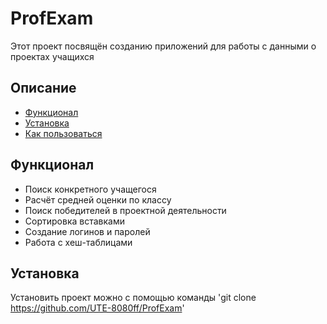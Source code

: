 # ProfExam
Этот проект посвящён созданию приложений для работы с данными о проектах учащихся

## Описание
- [Функционал](#функционал)
- [Установка](#установка)
- [Как пользоваться](#как-пользоваться)

## Функционал
- Поиск конкретного учащегося
- Расчёт средней оценки по классу
- Поиск победителей в проектной деятельности
- Сортировка вставками
- Создание логинов и паролей
- Работа с хеш-таблицами

## Установка
Установить проект можно с помощью команды
'git clone https://github.com/UTE-8080ff/ProfExam'
